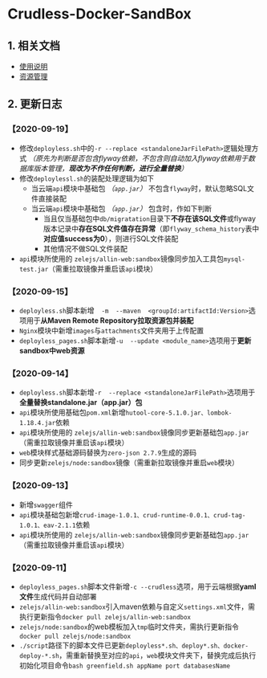# Crudless-Docker-SandBox

## 1. 相关文档

- [使用说明](https://github.com/smallsaas/crudless-docker-sandbox/blob/master/%E4%BD%BF%E7%94%A8%E8%AF%B4%E6%98%8E.md)
- [资源管理](https://github.com/smallsaas/crudless-docker-sandbox/blob/master/%E8%B5%84%E6%BA%90%E7%AE%A1%E7%90%86.md)

## 2. 更新日志

### 【2020-09-19】

- 修改`deployless.sh`中的`-r --replace <standaloneJarFilePath>`逻辑处理方式 *（原先为判断是否包含flyway依赖，不包含则自动加入flyway依赖用于数据库版本管理，**现改为不作任何判断，进行全量替换**）*
- 修改`deploylessl.sh`的装配处理逻辑为如下
  - 当云端`api`模块中基础包 *（`app.jar`）* 不包含`flyway`时，默认忽略SQL文件直接装配
  - 当云端`api`模块中基础包 *（`app.jar`）* 包含时，作如下判断
    - 当且仅当基础包中`db/migratation`目录下**不存在该SQL文件**或flyway版本记录中**存在SQL文件值存在异常**（即`flyway_schema_history`表中**对应值success为0**），则进行SQL文件装配
    - 其他情况不做SQL文件装配
- `api`模块所使用的 `zelejs/allin-web:sandbox`镜像同步加入工具包`mysql-test.jar`（需重拉取镜像并重启该`api`模块）

### 【2020-09-15】

- `deployless.sh`脚本新增`  -m  --maven  <groupId:artifactId:Version>`选项用于**从Maven Remote Repository拉取资源包并装配**
- `Nginx`模块中新增`images`与`attachments`文件夹用于上传配置
- `deployless_pages.sh`脚本新增`-u  --update <module_name>`选项用于**更新sandbox中web资源**

### 【2020-09-14】

- `deployless.sh`脚本新增`-r  --replace <standaloneJarFilePath>`选项用于**全量替换standalone.jar（app.jar）包**
- `api`模块所使用基础包`pom.xml`新增`hutool-core-5.1.0.jar、lombok-1.18.4.jar`依赖
- `api`模块所使用的 `zelejs/allin-web:sandbox`镜像同步更新基础包`app.jar`  （需重拉取镜像并重启该`api`模块）
- `web`模块样式基础源码替换为`zero-json 2.7.9`生成的源码
- 同步更新`zelejs/node:sandbox`镜像（需重新拉取镜像并重启`web`模块）

### 【2020-09-13】

- 新增`swagger`组件
- `api`模块基础包新增`crud-image-1.0.1、crud-runtime-0.0.1、crud-tag-1.0.1、eav-2.1.1`依赖
- `api`模块所使用的 `zelejs/allin-web:sandbox`镜像同步更新基础包`app.jar`  （需重拉取镜像并重启该`api`模块）

### 【2020-09-11】

- `deployless_pages.sh`脚本文件新增`-c --crudless`选项，用于云端根据**yaml文件**生成代码并自动部署
- `zelejs/allin-web:sandbox`引入maven依赖与自定义`settings.xml`文件，需执行更新指令`docker pull zelejs/allin-web:sandbox`
- `zelejs/node:sandbox`的web模板加入`tmp`临时文件夹，需执行更新指令`docker pull zelejs/node:sandbox`
- `./script`路径下的脚本文件已更新`deployless*.sh、deploy*.sh、docker-deploy-*.sh`，需重新替换至对应的`api`，`web`模块文件夹下，替换完成后执行初始化项目命令`bash greenfield.sh appName port databasesName`

